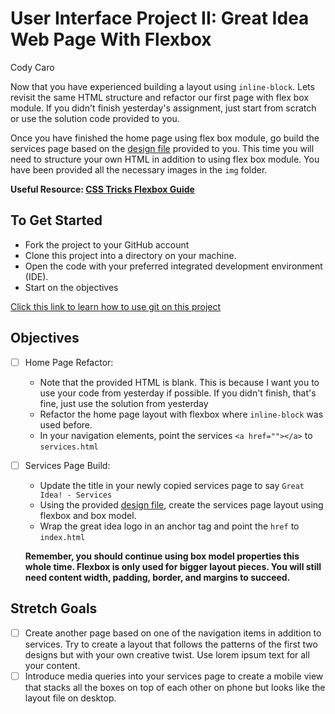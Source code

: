 # User Interface Project II: Great Idea Web Page With Flexbox

Cody Caro

Now that you have experienced building a layout using `inline-block`.  Lets revisit the same HTML structure and refactor our first page with flex box module.  If you didn't finish yesterday's assignment, just start from scratch or use the solution code provided to you.

Once you have finished the home page using flex box module, go build the services page based on the [design file](design-files/services-desktop-design.png) provided to you.  This time you will need to structure your own HTML in addition to using flex box module.  You have been provided all the necessary images in the `img` folder.

**Useful Resource: [CSS Tricks Flexbox Guide](https://css-tricks.com/snippets/css/a-guide-to-flexbox/)**

## To Get Started

* Fork the project to your GitHub account
* Clone this project into a directory on your machine.
* Open the code with your preferred integrated development environment (IDE).
* Start on the objectives

[Click this link to learn how to use git on this project](https://youtu.be/8UQYTQzzNYM)  

## Objectives

* [ ] Home Page Refactor:
  * Note that the provided HTML is blank.  This is because I want you to use your code from yesterday if possible.  If you didn't finish, that's fine, just use the solution from yesterday
  * Refactor the home page layout with flexbox where `inline-block` was used before.
  * In your navigation elements, point the services `<a href=""></a>` to `services.html`

* [ ] Services Page Build:
  * Update the title in your newly copied services page to say `Great Idea! - Services`
  * Using the provided [design file](design-files/services-desktop-design.png), create the services page layout using flexbox and box model.
  * Wrap the great idea logo in an anchor tag and point the `href` to `index.html`
  
  **Remember, you should continue using box model properties this whole time.  Flexbox is only used for bigger layout pieces.  You will still need content width, padding, border, and margins to succeed.**

## Stretch Goals

* [ ] Create another page based on one of the navigation items in addition to services.  Try to create a layout that follows the patterns of the first two designs but with your own creative twist.  Use lorem ipsum text for all your content.
* [ ] Introduce media queries into your services page to create a mobile view that stacks all the boxes on top of each other on phone but looks like the layout file on desktop.